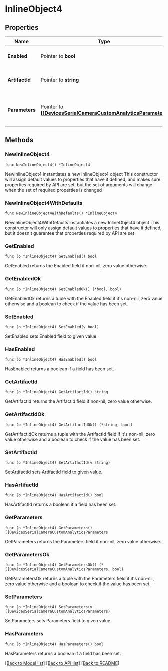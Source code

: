 # InlineObject4

## Properties

Name | Type | Description | Notes
------------ | ------------- | ------------- | -------------
**Enabled** | Pointer to **bool** | Enable custom analytics | [optional] 
**ArtifactId** | Pointer to **string** | The ID of the custom analytics artifact | [optional] 
**Parameters** | Pointer to [**[]DevicesSerialCameraCustomAnalyticsParameters**](DevicesSerialCameraCustomAnalyticsParameters.md) | Parameters for the custom analytics workload | [optional] 

## Methods

### NewInlineObject4

`func NewInlineObject4() *InlineObject4`

NewInlineObject4 instantiates a new InlineObject4 object
This constructor will assign default values to properties that have it defined,
and makes sure properties required by API are set, but the set of arguments
will change when the set of required properties is changed

### NewInlineObject4WithDefaults

`func NewInlineObject4WithDefaults() *InlineObject4`

NewInlineObject4WithDefaults instantiates a new InlineObject4 object
This constructor will only assign default values to properties that have it defined,
but it doesn't guarantee that properties required by API are set

### GetEnabled

`func (o *InlineObject4) GetEnabled() bool`

GetEnabled returns the Enabled field if non-nil, zero value otherwise.

### GetEnabledOk

`func (o *InlineObject4) GetEnabledOk() (*bool, bool)`

GetEnabledOk returns a tuple with the Enabled field if it's non-nil, zero value otherwise
and a boolean to check if the value has been set.

### SetEnabled

`func (o *InlineObject4) SetEnabled(v bool)`

SetEnabled sets Enabled field to given value.

### HasEnabled

`func (o *InlineObject4) HasEnabled() bool`

HasEnabled returns a boolean if a field has been set.

### GetArtifactId

`func (o *InlineObject4) GetArtifactId() string`

GetArtifactId returns the ArtifactId field if non-nil, zero value otherwise.

### GetArtifactIdOk

`func (o *InlineObject4) GetArtifactIdOk() (*string, bool)`

GetArtifactIdOk returns a tuple with the ArtifactId field if it's non-nil, zero value otherwise
and a boolean to check if the value has been set.

### SetArtifactId

`func (o *InlineObject4) SetArtifactId(v string)`

SetArtifactId sets ArtifactId field to given value.

### HasArtifactId

`func (o *InlineObject4) HasArtifactId() bool`

HasArtifactId returns a boolean if a field has been set.

### GetParameters

`func (o *InlineObject4) GetParameters() []DevicesSerialCameraCustomAnalyticsParameters`

GetParameters returns the Parameters field if non-nil, zero value otherwise.

### GetParametersOk

`func (o *InlineObject4) GetParametersOk() (*[]DevicesSerialCameraCustomAnalyticsParameters, bool)`

GetParametersOk returns a tuple with the Parameters field if it's non-nil, zero value otherwise
and a boolean to check if the value has been set.

### SetParameters

`func (o *InlineObject4) SetParameters(v []DevicesSerialCameraCustomAnalyticsParameters)`

SetParameters sets Parameters field to given value.

### HasParameters

`func (o *InlineObject4) HasParameters() bool`

HasParameters returns a boolean if a field has been set.


[[Back to Model list]](../README.md#documentation-for-models) [[Back to API list]](../README.md#documentation-for-api-endpoints) [[Back to README]](../README.md)


